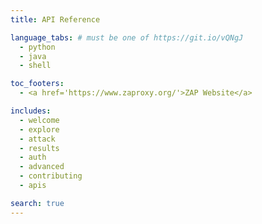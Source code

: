 ```yaml
---
title: API Reference

language_tabs: # must be one of https://git.io/vQNgJ
  - python
  - java
  - shell

toc_footers:
  - <a href='https://www.zaproxy.org/'>ZAP Website</a>

includes:
  - welcome
  - explore
  - attack
  - results
  - auth
  - advanced
  - contributing
  - apis

search: true
---
```



